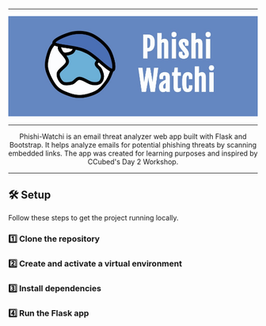 ***
![Banner](images/banner.jpeg)
***
<div align="center">
Phishi-Watchi is an email threat analyzer web app built with Flask and Bootstrap. It helps analyze emails for potential phishing threats by scanning embedded links. The app was created for learning purposes and inspired by CCubed's Day 2 Workshop.
</div>

***

## 🛠️ Setup

Follow these steps to get the project running locally.

### 1️⃣ Clone the repository

### 2️⃣ Create and activate a virtual environment

### 3️⃣ Install dependencies

### 4️⃣ Run the Flask app
